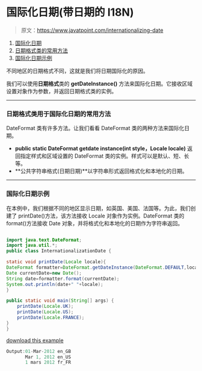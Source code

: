 # 国际化日期(带日期的 I18N)

> 原文：<https://www.javatpoint.com/internationalizing-date>

1.  [国际化日期](#)
2.  [日期格式类的常用方法](#interdatemethods)
3.  [国际化日期示例](#interdateex)

不同地区的日期格式不同，这就是我们将日期国际化的原因。

我们可以使用**日期格式**类的 **getDateInstance()** 方法来国际化日期。它接收区域设置对象作为参数，并返回日期格式类的实例。

* * *

### 日期格式类用于国际化日期的常用方法

DateFormat 类有许多方法。让我们看看 DateFormat 类的两种方法来国际化日期。

*   **public static DateFormat getdate instance(int style，Locale locale)** 返回指定样式和区域设置的 DateFormat 类的实例。样式可以是默认、短、长等。
*   **公共字符串格式(日期日期)**以字符串形式返回格式化和本地化的日期。

* * *

### 国际化日期示例

在本例中，我们根据不同的地区显示日期，如英国、美国、法国等。为此，我们创建了 printDate()方法，该方法接收 Locale 对象作为实例。DateFormat 类的 format()方法接收 Date 对象，并将格式化和本地化的日期作为字符串返回。

```java

import java.text.DateFormat;
import java.util.*;
public class InternationalizationDate {

static void printDate(Locale locale){
DateFormat formatter=DateFormat.getDateInstance(DateFormat.DEFAULT,locale);
Date currentDate=new Date();
String date=formatter.format(currentDate);
System.out.println(date+" "+locale);
}

public static void main(String[] args) {
	printDate(Locale.UK);
	printDate(Locale.US);
	printDate(Locale.FRANCE);
}
}

```

[download this example](https://static.javatpoint.com/src/i18n/date.zip)

```java
Output:01-Mar-2012 en_GB
       Mar 1, 2012 en_US
       1 mars 2012 fr_FR

```